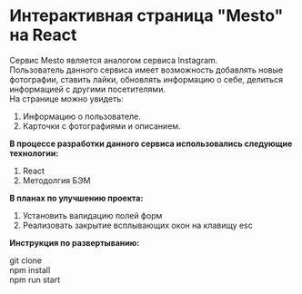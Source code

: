 # Интерактивная страница "Mesto" на React   
Сервис Mesto является аналогом сервиса Instagram.  
Пользователь данного сервиса имеет возможность добавлять новые фотографии, ставить лайки, обновлять информацию о себе, делиться информацией с другими посетителями.  
На странице можно увидеть:  
1. Информацию о пользователе.
2. Карточки с фотографиями и описанием. 

__В процессе разработки данного сервиса использовались следующие технологии:__ 
1. React  
2. Методолгия БЭМ  


__В планах по улучшению проекта:__ 
1. Установить валидацию полей форм  
2. Реализовать закрытие всплывающих окон на клавищу esc  


__Инструкция по развертыванию:__  
 
git clone  
npm install  
npm run start




